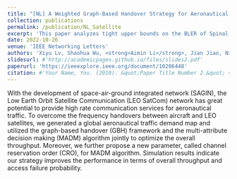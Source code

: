 ```yaml
---
title: "[NL] A Weighted Graph-Based Handover Strategy for Aeronautical Traffic in LEO SatCom Networks"
collection: publications
permalink: /publication/NL_Satellite
excerpt: 'This paper analyzes tight upper bounds on the BLER of Spinal codes over fading channels in the FBL regime.'
date: 2022-10-26
venue: 'IEEE Networking Letters'
authors: 'Xiyu Lv, Shaohua Wu, <strong>Aimin Li</strong>, Jian Jiao, Ning Zhang, and Qinyu Zhang, in IEEE Networking Letters, 2022.'
slidesurl: #'http://academicpages.github.io/files/slides2.pdf'
paperurl: 'https://ieeexplore.ieee.org/document/10206448'
citation: #'Your Name, You. (2010). &quot;Paper Title Number 2.&quot; <i>Journal 1</i>. 1(2).'
---
```


With the development of space-air-ground integrated network (SAGIN), the Low Earth Orbit Satellite Communication (LEO SatCom) network has great potential to provide high rate communication services for aeronautical traffic. To overcome the frequency handovers between aircraft and LEO satellites, we generated a global aeronautical traffic demand map and utilized the graph-based handover (GBH) framework and the multi-attribute decision making (MADM) algorithm jointly to optimize the overall throughput. Moreover, we further propose a new parameter, called channel reservation order (CRO), for MADM algorithm. Simulation results indicate our strategy improves the performance in terms of overall throughput and access failure probability.
